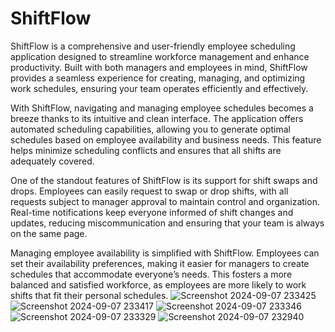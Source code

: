 # ShiftFlow

ShiftFlow is a comprehensive and user-friendly employee scheduling application designed to streamline workforce management and enhance productivity. Built with both managers and employees in mind, ShiftFlow provides a seamless experience for creating, managing, and optimizing work schedules, ensuring your team operates efficiently and effectively.

With ShiftFlow, navigating and managing employee schedules becomes a breeze thanks to its intuitive and clean interface. The application offers automated scheduling capabilities, allowing you to generate optimal schedules based on employee availability and business needs. This feature helps minimize scheduling conflicts and ensures that all shifts are adequately covered.

One of the standout features of ShiftFlow is its support for shift swaps and drops. Employees can easily request to swap or drop shifts, with all requests subject to manager approval to maintain control and organization. Real-time notifications keep everyone informed of shift changes and updates, reducing miscommunication and ensuring that your team is always on the same page.

Managing employee availability is simplified with ShiftFlow. Employees can set their availability preferences, making it easier for managers to create schedules that accommodate everyone’s needs. This fosters a more balanced and satisfied workforce, as employees are more likely to work shifts that fit their personal schedules.
![Screenshot 2024-09-07 233425](https://github.com/user-attachments/assets/6d3585eb-6731-4a65-976b-25464eb9a66a)
![Screenshot 2024-09-07 233417](https://github.com/user-attachments/assets/52a0c9c4-e21f-4f19-a141-2f51169cf8f4)
![Screenshot 2024-09-07 233346](https://github.com/user-attachments/assets/88846e10-a13d-4b45-a1b5-486fe417e682)
![Screenshot 2024-09-07 233329](https://github.com/user-attachments/assets/b1a389de-6347-44f4-8200-5cb84db1af48)
![Screenshot 2024-09-07 232940](https://github.com/user-attachments/assets/300e04f7-f1c5-4e79-9ca5-a773b1c98e1a)

